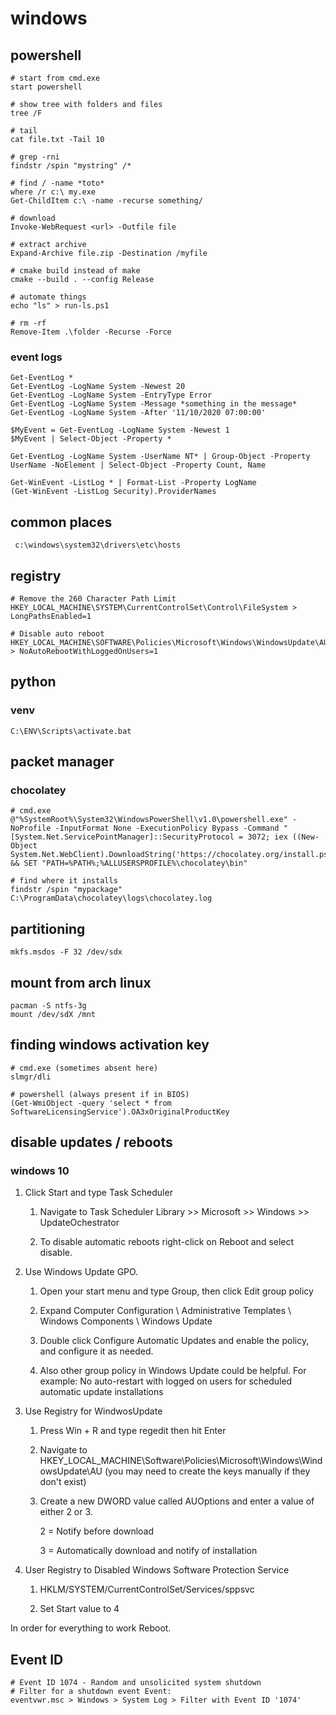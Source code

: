 # windows

## powershell

    # start from cmd.exe
    start powershell

    # show tree with folders and files
    tree /F

    # tail
    cat file.txt -Tail 10

    # grep -rni
    findstr /spin "mystring" /*

    # find / -name *toto*
    where /r c:\ my.exe
    Get-ChildItem c:\ -name -recurse something/

    # download
    Invoke-WebRequest <url> -Outfile file

    # extract archive
    Expand-Archive file.zip -Destination /myfile

    # cmake build instead of make
    cmake --build . --config Release

    # automate things
    echo "ls" > run-ls.ps1

    # rm -rf
    Remove-Item .\folder -Recurse -Force

### event logs

    Get-EventLog *
    Get-EventLog -LogName System -Newest 20
    Get-EventLog -LogName System -EntryType Error
    Get-EventLog -LogName System -Message *something in the message*
    Get-EventLog -LogName System -After '11/10/2020 07:00:00'

    $MyEvent = Get-EventLog -LogName System -Newest 1
    $MyEvent | Select-Object -Property *

    Get-EventLog -LogName System -UserName NT* | Group-Object -Property UserName -NoElement | Select-Object -Property Count, Name

    Get-WinEvent -ListLog * | Format-List -Property LogName
    (Get-WinEvent -ListLog Security).ProviderNames

## common places

     c:\windows\system32\drivers\etc\hosts

## registry

    # Remove the 260 Character Path Limit
    HKEY_LOCAL_MACHINE\SYSTEM\CurrentControlSet\Control\FileSystem > LongPathsEnabled=1

    # Disable auto reboot
    HKEY_LOCAL_MACHINE\SOFTWARE\Policies\Microsoft\Windows\WindowsUpdate\AU > NoAutoRebootWithLoggedOnUsers=1

## python

### venv

    C:\ENV\Scripts\activate.bat

## packet manager

### chocolatey

    # cmd.exe
    @"%SystemRoot%\System32\WindowsPowerShell\v1.0\powershell.exe" -NoProfile -InputFormat None -ExecutionPolicy Bypass -Command "[System.Net.ServicePointManager]::SecurityProtocol = 3072; iex ((New-Object System.Net.WebClient).DownloadString('https://chocolatey.org/install.ps1'))" && SET "PATH=%PATH%;%ALLUSERSPROFILE%\chocolatey\bin"

    # find where it installs
    findstr /spin "mypackage" C:\ProgramData\chocolatey\logs\chocolatey.log

## partitioning

    mkfs.msdos -F 32 /dev/sdx

## mount from arch linux

    pacman -S ntfs-3g
    mount /dev/sdX /mnt

## finding windows activation key

    # cmd.exe (sometimes absent here)
    slmgr/dli

    # powershell (always present if in BIOS)
    (Get-WmiObject -query 'select * from SoftwareLicensingService').OA3xOriginalProductKey

## disable updates / reboots

### windows 10

1. Click Start and type Task Scheduler

    1. Navigate to Task Scheduler Library >> Microsoft >> Windows >> UpdateOchestrator

    2. To disable automatic reboots right-click on Reboot and select disable.

2. Use Windows Update GPO.

    1. Open your start menu and type Group, then click Edit group policy

    2. Expand Computer Configuration \ Administrative Templates \ Windows Components \ Windows Update

    3. Double click Configure Automatic Updates and enable the policy, and configure it as needed.

    4. Also other group policy in Windows Update could be helpful. For example: No auto-restart with logged on users for scheduled automatic update installations

3. Use Registry for WindwosUpdate

    1. Press Win + R and type regedit then hit Enter

    2. Navigate to HKEY_LOCAL_MACHINE\Software\Policies\Microsoft\Windows\WindowsUpdate\AU (you may need to create the keys manually if they don't exist)

    3. Create a new DWORD value called AUOptions and enter a value of either 2 or 3.

        2 = Notify before download

        3 = Automatically download and notify of installation

4. User Registry to Disabled Windows Software Protection Service

    1. HKLM/SYSTEM/CurrentControlSet/Services/sppsvc

    2. Set Start value to 4

In order for everything to work Reboot.

## Event ID

    # Event ID 1074 - Random and unsolicited system shutdown
    # Filter for a shutdown event Event:
    eventvwr.msc > Windows > System Log > Filter with Event ID '1074'

